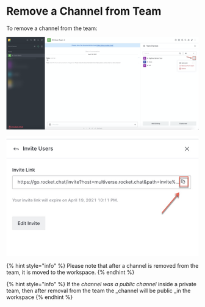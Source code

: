 # Remove a Channel from Team

To remove a channel from the team:

![](<../../../../.gitbook/assets/image (359).png>)

![](<../../../../.gitbook/assets/image (367).png>)

{% hint style="info" %}
Please note that after a channel is removed from the team, it is moved to the workspace.
{% endhint %}

{% hint style="info" %}
If the _channel was a public channel_ inside a private team, then after removal from the team the _channel will be public _in the workspace
{% endhint %}
